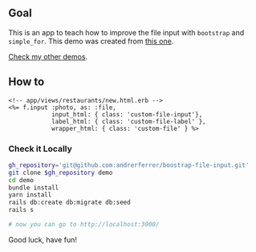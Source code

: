 ## Goal
This is an app to teach how to improve the file input with `bootstrap` and `simple_for`.
This demo was created from [this one](https://github.com/andrerferrer/basic-photo-demo).

[Check my other demos](https://github.com/andrerferrer/dedemos/).

## How to
```erb
<!-- app/views/restaurants/new.html.erb -->
<%= f.input :photo, as: :file, 
            input_html: { class: 'custom-file-input'}, 
            label_html: { class: 'custom-file-label' }, 
            wrapper_html: { class: 'custom-file' } %>

```

### Check it Locally
```sh
gh_repository='git@github.com:andrerferrer/boostrap-file-input.git'
git clone $gh_repository demo
cd demo
bundle install
yarn install
rails db:create db:migrate db:seed
rails s

# now you can go to http://localhost:3000/
```

Good luck, have fun!
